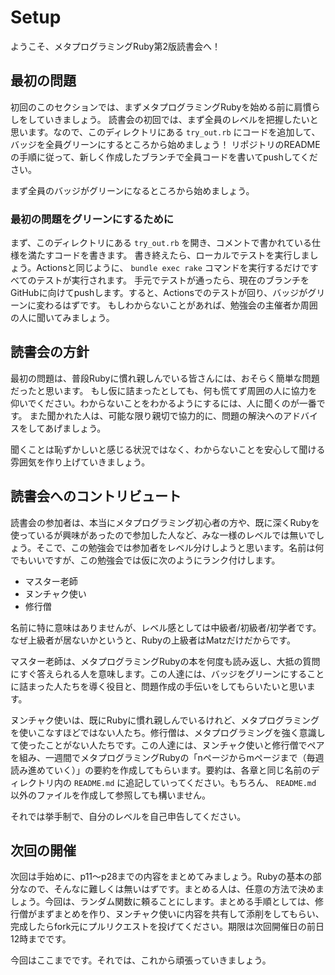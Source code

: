 # Setup

ようこそ、メタプログラミングRuby第2版読書会へ！

## 最初の問題

初回のこのセクションでは、まずメタプログラミングRubyを始める前に肩慣らしをしていきましょう。
読書会の初回では、まず全員のレベルを把握したいと思います。なので、このディレクトリにある `try_out.rb` にコードを追加して、バッジを全員グリーンにするところから始めましょう！
リポジトリのREADMEの手順に従って、新しく作成したブランチで全員コードを書いてpushしてください。

まず全員のバッジがグリーンになるところから始めましょう。

### 最初の問題をグリーンにするために

まず、このディレクトリにある `try_out.rb` を開き、コメントで書かれている仕様を満たすコードを書きます。
書き終えたら、ローカルでテストを実行しましょう。Actionsと同じように、 `bundle exec rake` コマンドを実行するだけですべてのテストが実行されます。
手元でテストが通ったら、現在のブランチをGitHubに向けてpushします。すると、Actionsでのテストが回り、バッジがグリーンに変わるはずです。
もしわからないことがあれば、勉強会の主催者か周囲の人に聞いてみましょう。

## 読書会の方針

最初の問題は、普段Rubyに慣れ親しんでいる皆さんには、おそらく簡単な問題だったと思います。
もし仮に詰まったとしても、何も慌てず周囲の人に協力を仰いでください。わからないことをわかるようにするには、人に聞くのが一番です。
また聞かれた人は、可能な限り親切で協力的に、問題の解決へのアドバイスをしてあげましょう。

聞くことは恥ずかしいと感じる状況ではなく、わからないことを安心して聞ける雰囲気を作り上げていきましょう。

## 読書会へのコントリビュート

読書会の参加者は、本当にメタプログラミング初心者の方や、既に深くRubyを使っているが興味があったので参加した人など、みな一様のレベルでは無いでしょう。そこで、この勉強会では参加者をレベル分けしようと思います。名前は何でもいいですが、この勉強会では仮に次のようにランク付けします。

- マスター老師
- ヌンチャク使い
- 修行僧

名前に特に意味はありませんが、レベル感としては中級者/初級者/初学者です。なぜ上級者が居ないかというと、Rubyの上級者はMatzだけだからです。

マスター老師は、メタプログラミングRubyの本を何度も読み返し、大抵の質問にすぐ答えられる人を意味します。この人達には、バッジをグリーンにすることに詰まった人たちを導く役目と、問題作成の手伝いをしてもらいたいと思います。

ヌンチャク使いは、既にRubyに慣れ親しんでいるけれど、メタプログラミングを使いこなすほどではない人たち。修行僧は、メタプログラミングを強く意識して使ったことがない人たちです。この人達には、ヌンチャク使いと修行僧でペアを組み、一週間でメタプログラミングRubyの「nページからmページまで（毎週読み進めていく）」の要約を作成してもらいます。要約は、各章と同じ名前のディレクトリ内の `README.md` に追記していってください。もちろん、 `README.md` 以外のファイルを作成して参照しても構いません。

それでは挙手制で、自分のレベルを自己申告してください。

## 次回の開催

次回は手始めに、p11〜p28までの内容をまとめてみましょう。Rubyの基本の部分なので、そんなに難しくは無いはずです。まとめる人は、任意の方法で決めましょう。今回は、ランダム関数に頼ることにします。まとめる手順としては、修行僧がまずまとめを作り、ヌンチャク使いに内容を共有して添削をしてもらい、完成したらfork元にプルリクエストを投げてください。期限は次回開催日の前日12時までです。

今回はここまでです。それでは、これから頑張っていきましょう。
